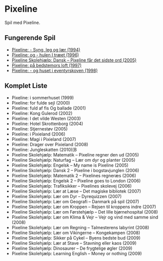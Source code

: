 # Pixeline

Spil med Pixeline.

## Fungerende Spil

  *  [Pixeline: - Syng, leg og lær (1994)](SyngLegLaer)
  *  [Pixeline: og - hulen I træet (1996)](HulenITraet)
  *  [Pixeline Skolehjælp: Dansk – Pixeline får det sidste ord (2005)](SidsteOrd)
  *  [Pixeline: på bedstemors loft (1997)](BedstemorsLoft)
  *  [Pixeline: - og huset i eventyrskoven (1998)](HusetIEventyrskoven)

## Komplet Liste

  *  Pixeline: i sommerhuset (1999)
  *  Pixeline: for fulde sejl (2000)
  *  Pixeline: fuld af fis Og ballade (2001)
  *  Pixeline: Kong Gulerod (2002)
  *  Pixeline: I det vilde Westen (2003)
  *  Pixeline: Hotel Skrottenborg (2004)
  *  Pixeline: Stjernestøv (2005)
  *  Pixeline: i Pixieland (2006)
  *  Pixeline: Magi i Pixieland (2007)
  *  Pixeline: Drager over Pixieland (2008)
  *  Pixeline: Jungleskatten (2010)[B
  *  Pixeline Skolehjælp: Matematik – Pixeline regner den ud (2005)
  *  Pixeline Skolehjælp: Naturfag – Lær om dyr og planter (2005)
  *  Pixeline Skolehjælp: Engelsk – My name is Pixeline (2005)
  *  Pixeline Skolehjælp: Dansk 2 – Pixeline i bogstavjunglen (2006)
  *  Pixeline Skolehjælp: Matematik 2 – Pixelines regneræs (2006)
  *  Pixeline Skolehjælp: Engelsk 2 – Pixeline goes to London (2006)
  *  Pixeline Skolehjælp: Trafiksikker – Pixelines skolevej (2006)
  *  Pixeline Skolehjælp: Lær at Læse – Det magiske bibliotek (2007)
  *  Pixeline Skolehjælp: Lær om Dyr – Dyrequizzen (2007)
  *  Pixeline Skolehjælp: Lær om Geografi – Danmark på spil (2007)
  *  Pixeline Skolehjælp: Lær om Kroppen – Rejsen til kroppens indre (2007)
  *  Pixeline Skolehjælp: Lær om Førstehjælp – Det lille bjørnehospital (2008)
  *  Pixeline Skolehjælp: Lær om Klima & Vejr – Vejr og vind med samme sind (2008)
  *  Pixeline Skolehjælp: Lær om Regning – Talmesterens labyrint (2008)
  *  Pixeline Skolehjælp: Lær om Vikingerne – Kongekampen (2008)
  *  Pixeline Skolehjælp: Sikker på Cykel – Byens bedste bud (2009)
  *  Pixeline Skolehjælp: Lær at Stave – Stavning eller kaos (2009)
  *  Pixeline Skolehjælp: Dinosaurer – De frygtelige øgler (2009)
  *  Pixeline Skolehjælp: Learning English – Money or nothing (2009)

